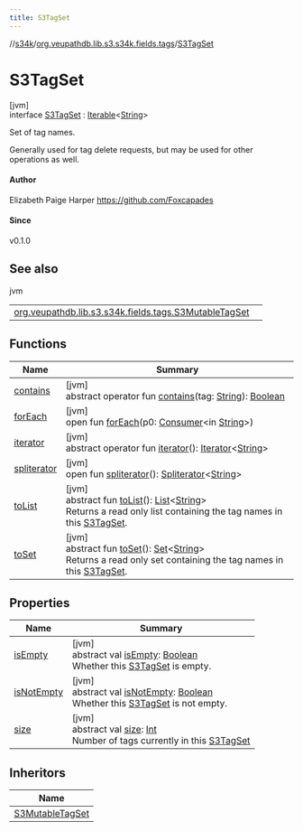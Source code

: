 ```yaml
---
title: S3TagSet
---
```

//[s34k](../../../index.html)/[org.veupathdb.lib.s3.s34k.fields.tags](../index.html)/[S3TagSet](index.html)



# S3TagSet



[jvm]\
interface [S3TagSet](index.html) : [Iterable](https://kotlinlang.org/api/latest/jvm/stdlib/kotlin.collections/-iterable/index.html)&lt;[String](https://kotlinlang.org/api/latest/jvm/stdlib/kotlin/-string/index.html)&gt; 

Set of tag names.



Generally used for tag delete requests, but may be used for other operations as well.



#### Author



Elizabeth Paige Harper https://github.com/Foxcapades



#### Since



v0.1.0



## See also


jvm

| | |
|---|---|
| [org.veupathdb.lib.s3.s34k.fields.tags.S3MutableTagSet](../-s3-mutable-tag-set/index.html) |  |



## Functions


| Name | Summary |
|---|---|
| [contains](contains.html) | [jvm]<br>abstract operator fun [contains](contains.html)(tag: [String](https://kotlinlang.org/api/latest/jvm/stdlib/kotlin/-string/index.html)): [Boolean](https://kotlinlang.org/api/latest/jvm/stdlib/kotlin/-boolean/index.html) |
| [forEach](index.html#1332756827%2FFunctions%2F863300109) | [jvm]<br>open fun [forEach](index.html#1332756827%2FFunctions%2F863300109)(p0: [Consumer](https://docs.oracle.com/javase/8/docs/api/java/util/function/Consumer.html)&lt;in [String](https://kotlinlang.org/api/latest/jvm/stdlib/kotlin/-string/index.html)&gt;) |
| [iterator](../../org.veupathdb.lib.s3.s34k.response.object/-s3-object-list/index.html#-858216167%2FFunctions%2F863300109) | [jvm]<br>abstract operator fun [iterator](../../org.veupathdb.lib.s3.s34k.response.object/-s3-object-list/index.html#-858216167%2FFunctions%2F863300109)(): [Iterator](https://kotlinlang.org/api/latest/jvm/stdlib/kotlin.collections/-iterator/index.html)&lt;[String](https://kotlinlang.org/api/latest/jvm/stdlib/kotlin/-string/index.html)&gt; |
| [spliterator](../../org.veupathdb.lib.s3.s34k.response.object/-s3-object-list/index.html#-1387152138%2FFunctions%2F863300109) | [jvm]<br>open fun [spliterator](../../org.veupathdb.lib.s3.s34k.response.object/-s3-object-list/index.html#-1387152138%2FFunctions%2F863300109)(): [Spliterator](https://docs.oracle.com/javase/8/docs/api/java/util/Spliterator.html)&lt;[String](https://kotlinlang.org/api/latest/jvm/stdlib/kotlin/-string/index.html)&gt; |
| [toList](to-list.html) | [jvm]<br>abstract fun [toList](to-list.html)(): [List](https://kotlinlang.org/api/latest/jvm/stdlib/kotlin.collections/-list/index.html)&lt;[String](https://kotlinlang.org/api/latest/jvm/stdlib/kotlin/-string/index.html)&gt;<br>Returns a read only list containing the tag names in this [S3TagSet](index.html). |
| [toSet](to-set.html) | [jvm]<br>abstract fun [toSet](to-set.html)(): [Set](https://kotlinlang.org/api/latest/jvm/stdlib/kotlin.collections/-set/index.html)&lt;[String](https://kotlinlang.org/api/latest/jvm/stdlib/kotlin/-string/index.html)&gt;<br>Returns a read only set containing the tag names in this [S3TagSet](index.html). |


## Properties


| Name | Summary |
|---|---|
| [isEmpty](is-empty.html) | [jvm]<br>abstract val [isEmpty](is-empty.html): [Boolean](https://kotlinlang.org/api/latest/jvm/stdlib/kotlin/-boolean/index.html)<br>Whether this [S3TagSet](index.html) is empty. |
| [isNotEmpty](is-not-empty.html) | [jvm]<br>abstract val [isNotEmpty](is-not-empty.html): [Boolean](https://kotlinlang.org/api/latest/jvm/stdlib/kotlin/-boolean/index.html)<br>Whether this [S3TagSet](index.html) is not empty. |
| [size](size.html) | [jvm]<br>abstract val [size](size.html): [Int](https://kotlinlang.org/api/latest/jvm/stdlib/kotlin/-int/index.html)<br>Number of tags currently in this [S3TagSet](index.html) |


## Inheritors


| Name |
|---|
| [S3MutableTagSet](../-s3-mutable-tag-set/index.html) |

